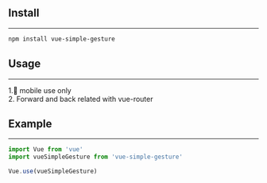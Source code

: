 ## Install

---

```bash
npm install vue-simple-gesture
```

## Usage
---

1. mobile use only<br />
2. Forward and back related with vue-router

## Example
---
```javascript
import Vue from 'vue'
import vueSimpleGesture from 'vue-simple-gesture'

Vue.use(vueSimpleGesture)
```



